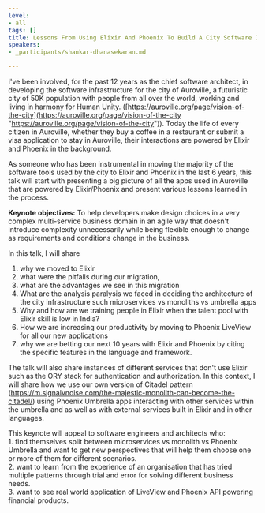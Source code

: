 ```yaml
---
level:
- all
tags: []
title: Lessons From Using Elixir And Phoenix To Build A City Software Infrastructure
speakers:
- _participants/shankar-dhanasekaran.md

---
```

I've been involved, for the past 12 years as the chief software architect, in developing the software infrastructure for the city of Auroville, a futuristic city of 50K population with people from all over the world, working and living in harmony for Human Unity. ([https://auroville.org/page/vision-of-the-city](https://auroville.org/page/vision-of-the-city "https://auroville.org/page/vision-of-the-city")). Today the life of every citizen in Auroville, whether they buy a coffee in a restaurant or submit a visa application to stay in Auroville, their interactions are powered by Elixir and Phoenix in the background.

As someone who has been instrumental in moving the majority of the software tools used by the city to Elixir and Phoenix in the last 6 years, this talk will start with presenting a big picture of all the apps used in Auroville that are powered by Elixir/Phoenix and present various lessons learned in the process.

**Keynote objectives:**	
To help developers make design choices in a very complex multi-service business domain in an agile way that doesn't introduce complexity unnecessarily while being flexible enough to change as requirements and conditions change in the business.

In this talk, I will share

1. why we moved to Elixir
2. what were the pitfalls during our migration,
3. what are the advantages we see in this migration
4. What are the analysis paralysis we faced in deciding the architecture of the city infrastructure such microservices vs monoliths vs umbrella apps
5. Why and how are we training people in Elixir when the talent pool with Elixir skill is low in India?
6. How we are increasing our productivity by moving to Phoenix LiveView for all our new applications
7. why we are betting our next 10 years with Elixir and Phoenix by citing the specific features in the language and framework.

The talk will also share instances of different services that don't use Elixir such as the ORY stack for authentication and authorization. In this context, I will share how we use our own version of Citadel pattern (https://m.signalvnoise.com/the-majestic-monolith-can-become-the-citadel/) using Phoenix Umbrella apps interacting with other services within the umbrella and as well as with external services built in Elixir and in other languages.

This keynote will appeal to software engineers and architects who:  
1\. find themselves split between microservices vs monolith vs Phoenix Umbrella and want to get new perspectives that will help them choose one or more of them for different scenarios.  
2\. want to learn from the experience of an organisation that has tried multiple patterns through trial and error for solving different business needs.  
3\. want to see real world application of LiveView and Phoenix API powering financial products.